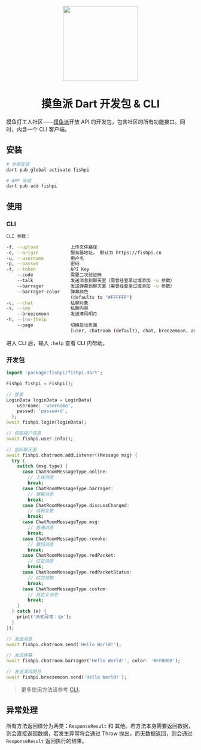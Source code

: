 <p align="center">
  <a href="https://fishpi.cn">
    <img width="200" src="https://github.com/imlinhanchao/fishpi-dart/raw/master/logo.png">
  </a>
</p>

<h1 align="center">摸鱼派 Dart 开发包 & CLI</h1>

摸鱼打工人社区——[摸鱼派](https://fishpi.cn)开放 API 的开发包，包含社区的所有功能接口。同时，内含一个 CLI 客户端。

## 安装

```bash
# 全局安装
dart pub global activate fishpi

# APP 安装
dart pub add fishpi
```

## 使用

### CLI

```bash
CLI 参数：

-f, --upload            上传文件路径
-o, --origin            服务器地址， 默认为 https://fishpi.cn
-u, --username          用户名
-p, --passwd            密码
-t, --token             API Key
    --code              需要二次验证码
    --talk              发送消息到聊天室（需曾经登录过或添加 -u 参数）
    --barrager          发送弹幕到聊天室（需曾经登录过或添加 -u 参数）
    --barrager-color    弹幕颜色
                        (defaults to "#FFFFFF")
-c, --chat              私聊对象
-s, --say               私聊内容
    --breezemoon        发送清风明月
-h, --[no-]help
    --page              切换启动页面
                        [user, chatroom (default), chat, breezemoon, article]
```

进入 CLI 后，输入 `:help` 查看 CLI 内帮助。

### 开发包

```dart
import 'package:fishpi/fishpi.dart';

Fishpi fishpi = Fishpi();

// 登录
LoginData loginData = LoginData(
    username: 'username',
    passwd: 'password',
  );
await fishpi.login(loginData);

// 获取用户信息
await fishpi.user.info();

// 监听聊天室
await fishpi.chatroom.addListener((Message msg) {
  try {
    switch (msg.type) {
      case ChatRoomMessageType.online:
        // 上线消息
        break;
      case ChatRoomMessageType.barrager:
        // 弹幕消息
        break;
      case ChatRoomMessageType.discussChanged:
        // 话题变更
        break;
      case ChatRoomMessageType.msg:
        // 普通消息
        break;
      case ChatRoomMessageType.revoke:
        // 撤回消息
        break;
      case ChatRoomMessageType.redPacket:
        // 红包消息
        break;
      case ChatRoomMessageType.redPacketStatus:
        // 红包领取
        break;
      case ChatRoomMessageType.custom:
        // 自定义消息
        break;
    }
  } catch (e) {
    print('未知异常：$e');
  }
});

// 发送消息
await fishpi.chatroom.send('Hello World!');

// 发送弹幕
await fishpi.chatroom.barrager('Hello World!', color: '#FF0000');

// 发送清风明月
await fishpi.breezemoon.send('Hello World!');

```
> 更多使用方法请参考 [CLI](./bin)。

## 异常处理

所有方法返回值分为两类：`ResponseResult` 和 其他。若方法本身需要返回数据，则会直接返回数据，若发生异常将会通过 Throw 抛出。而无数据返回，则会通过 `ResponseResult` 返回执行的结果。
